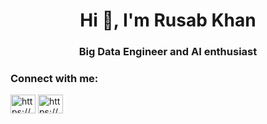 <h1 align="center">Hi 👋, I'm Rusab Khan</h1>
<h3 align="center">Big Data Engineer and AI enthusiast</h3>

<h3 align="left">Connect with me:</h3>
<p align="left">
<a href="https://www.linkedin.com/in/rusabkhan" target="blank"><img align="center" src="https://raw.githubusercontent.com/rahuldkjain/github-profile-readme-generator/master/src/images/icons/Social/linked-in-alt.svg" alt="https://www.linkedin.com/in/rusab-khan-97930215b/" height="30" width="40" /></a>
<a href="https://stackoverflow.com/users/17702178/digital-monk" target="blank"><img align="center" src="https://raw.githubusercontent.com/rahuldkjain/github-profile-readme-generator/master/src/images/icons/Social/stack-overflow.svg" alt="https://stackoverflow.com/users/17702178/digital-monk" height="30" width="40" /></a>
</p>

